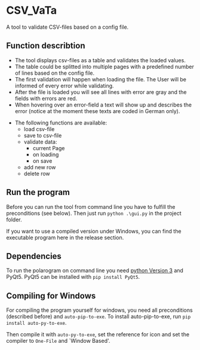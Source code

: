 # CSV_VaTa
A tool to validate CSV-files based on a config file.

## Function describtion
- The tool displays csv-files as a table and validates the loaded values.
- The table could be splitted into multiple pages with a predefined number of lines based on the config file.
- The first validation will happen when loading the file. The User will be informed of every error while validating.
- After the file is loaded you will see all lines with error are gray and the fields with errors are red.
- When hovering over an error-field a text will show up and describes the error (notice at the moment these texts are coded in German only).
* The following functions are available:
  * load csv-file
  * save to csv-file
  * validate data:
    * current Page
    * on loading
    * on save
  * add new row
  * delete row
 
## Run the program
Before you can run the tool from command line you have to fulfill the preconditions (see below). Then just run `python .\gui.py` in the project folder.

If you want to use a compiled version under Windows, you can find the executable program here in the release section.

## Dependencies
To run the polarogram on command line you need [python Version 3](https://www.python.org/downloads/) and PyQt5.
PyQt5 can be installed with `pip install PyQt5`.

## Compiling for Windows
For compiling the program yourself for windows, you need all preconditions (described before) and `auto-pip-to-exe`. To install auto-pip-to-exe, run `pip install auto-py-to-exe`.

Then compile it with `auto-py-to-exe`, set the reference for icon and set the compiler to `One-File` and `Window Based'.
